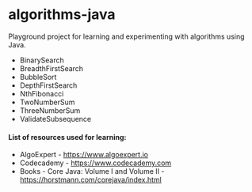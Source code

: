 # algorithms-java

Playground project for learning and experimenting with algorithms using Java.

* BinarySearch
* BreadthFirstSearch
* BubbleSort
* DepthFirstSearch
* NthFibonacci
* TwoNumberSum
* ThreeNumberSum
* ValidateSubsequence

#### List of resources used for learning:
* AlgoExpert - https://www.algoexpert.io
* Codecademy - https://www.codecademy.com
* Books - Core Java: Volume I and Volume II - https://horstmann.com/corejava/index.html
